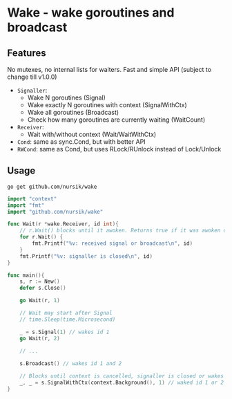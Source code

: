# Wake - wake goroutines and broadcast

## Features
No mutexes, no internal lists for waiters. Fast and simple API (subject to change till v1.0.0)

- `Signaller`:
    - Wake N goroutines (Signal)
    - Wake exactly N goroutines with context (SignalWithCtx)
    - Wake all goroutines (Broadcast)
    - Check how many goroutines are currently waiting (WaitCount)
- `Receiver`:
    - Wait with/without context (Wait/WaitWithCtx)
- `Cond`: same as sync.Cond, but with better API
- `RWCond`: same as Cond, but uses RLock/RUnlock instead of Lock/Unlock

## Usage
```
go get github.com/nursik/wake
```

```go
import "context"
import "fmt"
import "github.com/nursik/wake"

func Wait(r *wake.Receiver, id int){
    // r.Wait() blocks until it awoken. Returns true if it was awoken or false if it signaller was closed
    for r.Wait() {
        fmt.Printf("%v: received signal or broadcast\n", id)
    } 
    fmt.Printf("%v: signaller is closed\n", id)
}

func main(){
    s, r := New()
    defer s.Close()

    go Wait(r, 1)

    // Wait may start after Signal
    // time.Sleep(time.Microsecond)

    _ = s.Signal(1) // wakes id 1
    go Wait(r, 2)
    
    // ...

    s.Broadcast() // wakes id 1 and 2

    // Blocks until context is cancelled, signaller is closed or wakes N goroutines
    _, _ = s.SignalWithCtx(context.Background(), 1) // waked id 1 or 2 
}
```